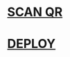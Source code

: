 # [SCAN QR](https://x-asena-qr.devil444.repl.co/)

# [DEPLOY](https://heroku.com/deploy?template=https://github.com/SUHAID-BRO/AFIYA-MD)
